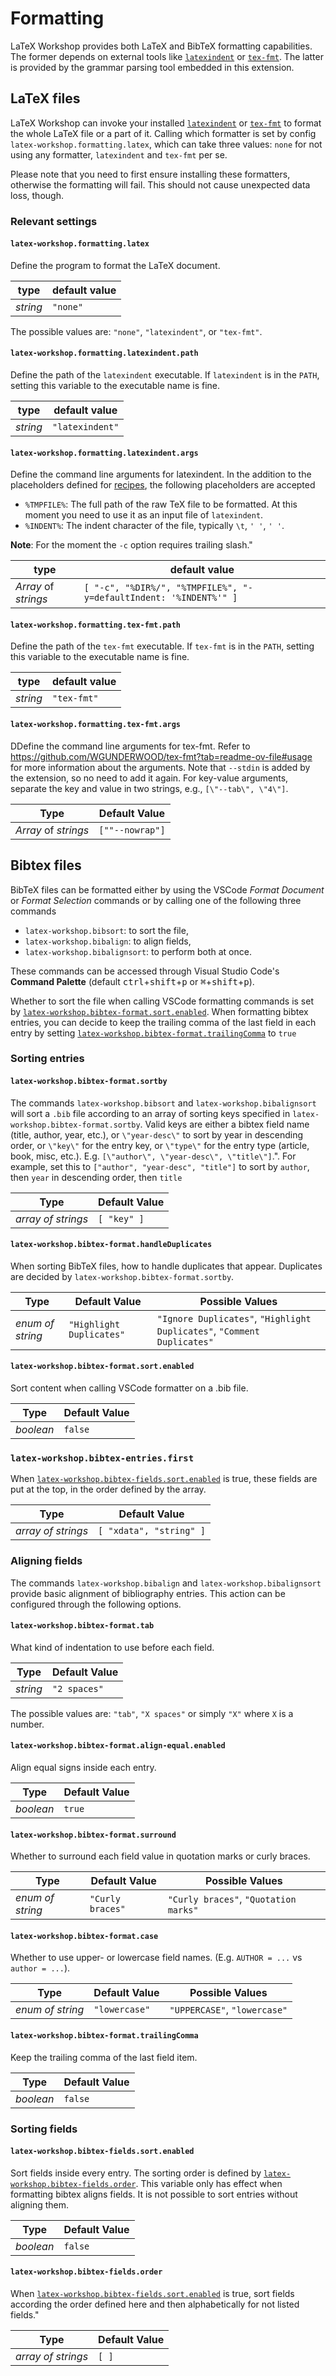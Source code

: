# Formatting

LaTeX Workshop provides both LaTeX and BibTeX formatting capabilities. The former depends on external tools like [`latexindent`](https://github.com/cmhughes/latexindent.pl) or [`tex-fmt`](https://github.com/WGUNDERWOOD/tex-fmt). The latter is provided by the grammar parsing tool embedded in this extension.

## LaTeX files

LaTeX Workshop can invoke your installed [`latexindent`](https://github.com/cmhughes/latexindent.pl) or [`tex-fmt`](https://github.com/WGUNDERWOOD/tex-fmt) to format the whole LaTeX file or a part of it. Calling which formatter is set by config `latex-workshop.formatting.latex`, which can take three values: `none` for not using any formatter, `latexindent` and `tex-fmt` per se.

Please note that you need to first ensure installing these formatters, otherwise the formatting will fail. This should not cause unexpected data loss, though.

### Relevant settings

#### `latex-workshop.formatting.latex`

Define the program to format the LaTeX document.

| type     | default value |
| -------- | ------------- |
| _string_ | `"none"`      |

The possible values are: `"none"`, `"latexindent"`, or `"tex-fmt"`.

#### `latex-workshop.formatting.latexindent.path`

Define the path of the `latexindent` executable. If `latexindent` is in the `PATH`, setting this variable to the executable name is fine.

| type     | default value   |
| -------- | --------------- |
| _string_ | `"latexindent"` |

#### `latex-workshop.formatting.latexindent.args`

Define the command line arguments for latexindent. In the addition to the placeholders defined for [recipes](Compile#placeholders), the following placeholders are accepted

-   `%TMPFILE%`: The full path of the raw TeX file to be formatted. At this moment you need to use it as an input file of `latexindent`.
-   `%INDENT%`: The indent character of the file, typically `\t`, `' '`, `' '`.

**Note**: For the moment the `-c` option requires trailing slash."

| type                 | default value                                                     |
| -------------------- | ----------------------------------------------------------------- |
| _Array_ of _strings_ | `[ "-c", "%DIR%/", "%TMPFILE%", "-y=defaultIndent: '%INDENT%'" ]` |

#### `latex-workshop.formatting.tex-fmt.path`

Define the path of the `tex-fmt` executable. If `tex-fmt` is in the `PATH`, setting this variable to the executable name is fine.

| type     | default value |
| -------- | ------------- |
| _string_ | `"tex-fmt"`   |

#### `latex-workshop.formatting.tex-fmt.args`

DDefine the command line arguments for tex-fmt. Refer to https://github.com/WGUNDERWOOD/tex-fmt?tab=readme-ov-file#usage for more information about the arguments. Note that `--stdin` is added by the extension, so no need to add it again. For key-value arguments, separate the key and value in two strings, e.g., `[\"--tab\", \"4\"]`.

| Type                 | Default Value   |
| -------------------- | --------------- |
| _Array_ of _strings_ | `[""--nowrap"]` |

## Bibtex files

BibTeX files can be formatted either by using the VSCode _Format Document_ or _Format Selection_ commands or by calling one of the following three commands

-   `latex-workshop.bibsort`: to sort the file,
-   `latex-workshop.bibalign`: to align fields,
-   `latex-workshop.bibalignsort`: to perform both at once.

These commands can be accessed through Visual Studio Code's **Command Palette** (default <kbd>ctrl</kbd>+<kbd>shift</kbd>+<kbd>p</kbd> or <kbd>⌘</kbd>+<kbd>shift</kbd>+<kbd>p</kbd>).

Whether to sort the file when calling VSCode formatting commands is set by [`latex-workshop.bibtex-format.sort.enabled`](#latex-workshopbibtex-formatsortenabled). When formatting bibtex entries, you can decide to keep the trailing comma of the last field in each entry by setting [`latex-workshop.bibtex-format.trailingComma`](#latex-workshopbibtex-formattrailingcomma) to `true`

### Sorting entries

#### `latex-workshop.bibtex-format.sortby`

The commands `latex-workshop.bibsort` and `latex-workshop.bibalignsort` will sort a `.bib` file according to an array of sorting keys specified in `latex-workshop.bibtex-format.sortby`. Valid keys are either a bibtex field name (title, author, year, etc.), or `\"year-desc\"` to sort by year in descending order, or `\"key\"` for the entry key, or `\"type\"` for the entry type (article, book, misc, etc.). E.g. `[\"author\", \"year-desc\", \"title\"]`.". For example, set this to `["author", "year-desc", "title"]` to sort by `author`, then `year` in descending order, then `title`

| Type               | Default Value |
| ------------------ | ------------- |
| _array of strings_ | `[ "key" ]`   |

#### `latex-workshop.bibtex-format.handleDuplicates`

When sorting BibTeX files, how to handle duplicates that appear. Duplicates are decided by `latex-workshop.bibtex-format.sortby`.

| Type             | Default Value            | Possible Values                                                         |
| ---------------- | ------------------------ | ----------------------------------------------------------------------- |
| _enum of string_ | `"Highlight Duplicates"` | `"Ignore Duplicates"`, `"Highlight Duplicates"`, `"Comment Duplicates"` |

#### `latex-workshop.bibtex-format.sort.enabled`

Sort content when calling VSCode formatter on a .bib file.

| Type      | Default Value |
| --------- | ------------- |
| _boolean_ | `false`       |

### `latex-workshop.bibtex-entries.first`

When [`latex-workshop.bibtex-fields.sort.enabled`](#latex-workshopbibtex-formatsortenabled) is true, these fields are put at the top, in the order defined by the array.

| Type               | Default Value           |
| ------------------ | ----------------------- |
| _array of strings_ | `[ "xdata", "string" ]` |

### Aligning fields

The commands `latex-workshop.bibalign` and `latex-workshop.bibalignsort` provide basic alignment of bibliography entries. This action can be configured through the following options.

#### `latex-workshop.bibtex-format.tab`

What kind of indentation to use before each field.

| Type     | Default Value |
| -------- | ------------- |
| _string_ | `"2 spaces"`  |

The possible values are: `"tab"`, `"X spaces"` or simply `"X"` where `X` is a number.

#### `latex-workshop.bibtex-format.align-equal.enabled`

Align equal signs inside each entry.

| Type      | Default Value |
| --------- | ------------- |
| _boolean_ | `true`        |

#### `latex-workshop.bibtex-format.surround`

Whether to surround each field value in quotation marks or curly braces.

| Type             | Default Value    | Possible Values                       |
| ---------------- | ---------------- | ------------------------------------- |
| _enum of string_ | `"Curly braces"` | `"Curly braces"`, `"Quotation marks"` |

#### `latex-workshop.bibtex-format.case`

Whether to use upper- or lowercase field names. (E.g. `AUTHOR = ...` vs `author = ...`).

| Type             | Default Value | Possible Values              |
| ---------------- | ------------- | ---------------------------- |
| _enum of string_ | `"lowercase"` | `"UPPERCASE"`, `"lowercase"` |

#### `latex-workshop.bibtex-format.trailingComma`

Keep the trailing comma of the last field item.

| Type      | Default Value |
| --------- | ------------- |
| _boolean_ | `false`       |

### Sorting fields

#### `latex-workshop.bibtex-fields.sort.enabled`

Sort fields inside every entry. The sorting order is defined by [`latex-workshop.bibtex-fields.order`](#latex-workshopbibtex-fieldsorder). This variable only has effect when formatting bibtex aligns fields. It is not possible to sort entries without aligning them.

| Type      | Default Value |
| --------- | ------------- |
| _boolean_ | `false`       |

#### `latex-workshop.bibtex-fields.order`

When [`latex-workshop.bibtex-fields.sort.enabled`](#latex-workshopbibtex-fieldssortenabled) is true, sort fields according the order defined here and then alphabetically for not listed fields."

| Type               | Default Value |
| ------------------ | ------------- |
| _array of strings_ | `[ ]`         |
